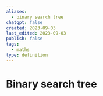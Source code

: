 ```yaml
---
aliases:
  - binary search tree
chatgpt: false
created: 2023-09-03
last_edited: 2023-09-03
publish: false
tags:
  - maths
type: definition
---
```

# Binary search tree
